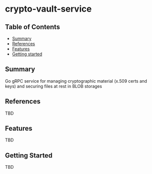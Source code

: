 # crypto-vault-service

## Table of Contents

+ [Summary](#summary)
+ [References](#references)
+ [Features](#features)
+ [Getting started](#getting-started)

## Summary

Go gRPC service for managing cryptographic material (x.509 certs and keys) and securing files at rest in BLOB storages

## References

TBD

## Features

TBD

## Getting Started

TBD